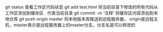 git status                查看工作区代码状态
git add test.html          将当前目录下修改的所有代码从工作区添加到缓存区 . 代表当前目录
git commit -m ‘注释’        将缓存区内容添加到本地仓库
git push origin master      将本地版本库推送到远程服务器， 
  origin是远程主机，master表示是远程服务器上的master分支，分支名是可以修改的
